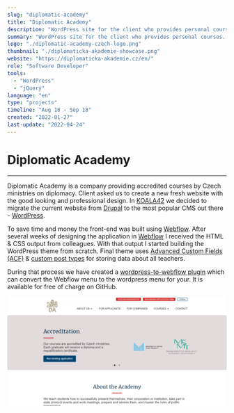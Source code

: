 ```yaml
---
slug: "diplomatic-academy"
title: "Diplomatic Academy"
description: "WordPress site for the client who provides personal courses about diplomacy"
summary: "WordPress site for the client who provides personal courses. I was in the role of WordPress developer who was responsible for creating custom theme based on a given design."
logo: "./diplomatic-academy-czech-logo.png"
thumbnail: "./diplomaticka-akademie-showcase.png"
website: "https://diplomaticka-akademie.cz/en/"
role: "Software Developer"
tools: 
  - "WordPress"
  - "jQuery"
language: "en"
type: "projects"
timeline: "Aug 18 - Sep 18"
created: "2022-01-27"
last-update: "2022-04-24"
---
```


# Diplomatic Academy

---

Diplomatic Academy is a company providing accredited courses by Czech ministries on diplomacy. Client asked us to create a new fresh website with the good looking and professional design. In [KOALA42](https://koala42.com/en/) we decided to migrate the current website from [Drupal](https://www.drupal.org/) to the most popular CMS out there - [WordPress](https://wordpress.org/).

To save time and money the front-end was built using [Webflow](https://webflow.com/). After several weeks of designing the application in [Webflow](https://webflow.com/) I received the HTML & CSS output from colleagues. With that output I started building the WordPress theme from scratch. Final theme uses [Advanced Custom Fields (ACF)](https://www.advancedcustomfields.com/) & [custom post types](https://en-ca.wordpress.org/plugins/custom-post-type-ui/) for storing data about all teachers.  

During that process we have created a [wordpress-to-webflow plugin](https://github.com/Koala42/webflow-to-wordpress-menu) which can convert the Webflow menu to the wordpress menu for your. It is available for free of charge on GitHub. 

![Image of Diplomatic Academy Website](./diplomaticka-akademie-showcase.png)